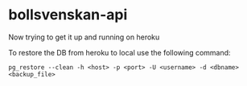 # bollsvenskan-api

Now trying to get it up and running on heroku

To restore the DB from heroku to local use the following command:

`pg_restore --clean -h <host> -p <port> -U <username> -d <dbname> <backup_file>`
